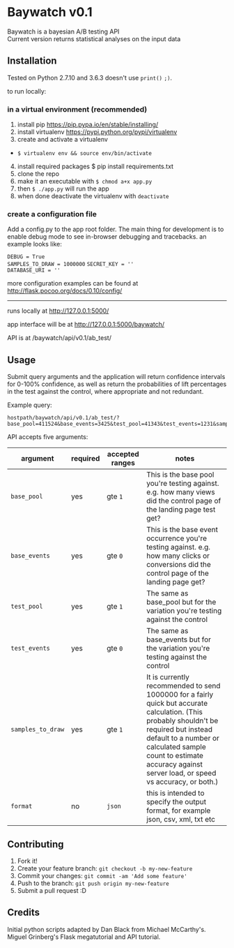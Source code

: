 # Baywatch v0.1

Baywatch is a bayesian A/B testing API  
Current version returns statistical analyses on the input data

## Installation

Tested on Python 2.7.10 and 3.6.3 doesn't use `print()` `;)`.

to run locally:

### in a virtual environment (recommended)

1. install pip https://pip.pypa.io/en/stable/installing/
2. install virtualenv https://pypi.python.org/pypi/virtualenv
3. create and activate a virtualenv 
  * `$ virtualenv env && source env/bin/activate` 
4. install required packages
    $ pip install requirements.txt
5. clone the repo
6. make it an executable with `$ chmod a+x app.py` 
7. then `$ ./app.py` will run the app
8. when done deactivate the virtualenv with `deactivate` 

### create a configuration file

Add a config.py to the app root folder. The main thing for development is to enable debug mode to see in-browser debugging and tracebacks. an example looks like:

`DEBUG = True`  
`SAMPLES_TO_DRAW = 1000000`
`SECRET_KEY = ''`  
`DATABASE_URI = ''`

more configuration examples can be found at http://flask.pocoo.org/docs/0.10/config/

---
runs locally at http://127.0.0.1:5000/

app interface will be at http://127.0.0.1:5000/baywatch/

API is at /baywatch/api/v0.1/ab_test/

## Usage

Submit query arguments and the application will return confidence intervals for 0-100% confidence, as well as return the probabilities of lift percentages in the test against the control, where appropriate and not redundant.

Example query:

    hostpath/baywatch/api/v0.1/ab_test/?base_pool=411524&base_events=3425&test_pool=41343&test_events=1231&samples_to_draw=10000

API accepts five arguments:

| argument  | required  | accepted ranges | notes  |
|---|---|---|---|
| `base_pool`  | yes  | gte `1`  | This is the base pool you're testing against. e.g. how many views did the control page of the landing page test get? |
| `base_events`  | yes  | gte `0`  | This is the base event occurrence you're testing against. e.g. how many clicks or conversions did the control page of the landing page get?  |
| `test_pool`  | yes  | gte `1`  | The same as base_pool but for the variation you're testing against the control  |
| `test_events`  | yes  | gte `0`  | The same as base_events but for the variation you're testing against the control  |
| `samples_to_draw`  | yes  | gte `1`  | It is currently recommended to send 1000000 for a fairly quick but accurate calculation. (This probably shouldn't be required but instead default to a number or calculated sample count to estimate accuracy against server load, or speed vs accuracy, or both.)  |
| `format`  | no  | `json`  | this is intended to specify the output format, for example json, csv, xml, txt etc  |

## Contributing

1. Fork it!
2. Create your feature branch: `git checkout -b my-new-feature`
3. Commit your changes: `git commit -am 'Add some feature'`
4. Push to the branch: `git push origin my-new-feature`
5. Submit a pull request :D

## Credits

Initial python scripts adapted by Dan Black from Michael McCarthy's. 
Miguel Grinberg's Flask megatutorial and API tutorial.
